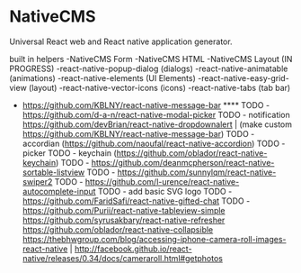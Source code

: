 # NativeCMS
Universal React web and React native application generator.

built in helpers
-NativeCMS Form
-NativeCMS HTML
-NativeCMS Layout (IN PROGRESS)
-react-native-popup-dialog (dialogs)
-react-native-animatable (animations)
-react-native-elements (UI Elements)
-react-native-easy-grid-view (layout)
-react-native-vector-icons (icons)
-react-native-tabs (tab bar)
- https://github.com/KBLNY/react-native-message-bar ****
TODO - https://github.com/d-a-n/react-native-modal-picker
TODO - notification https://github.com/devBrian/react-native-dropdownalert  | (make custom https://github.com/KBLNY/react-native-message-bar)
TODO - accordian (https://github.com/naoufal/react-native-accordion)
TODO - picker
TODO - keychain (https://github.com/oblador/react-native-keychain)
TODO - https://github.com/deanmcpherson/react-native-sortable-listview 
TODO - https://github.com/sunnylqm/react-native-swiper2
TODO - https://github.com/l-urence/react-native-autocomplete-input
TODO - add basic SVG logo
TODO - https://github.com/FaridSafi/react-native-gifted-chat
TODO - https://github.com/Purii/react-native-tableview-simple 
https://github.com/syrusakbary/react-native-refresher 
https://github.com/oblador/react-native-collapsible 
https://thebhwgroup.com/blog/accessing-iphone-camera-roll-images-react-native | http://facebook.github.io/react-native/releases/0.34/docs/cameraroll.html#getphotos